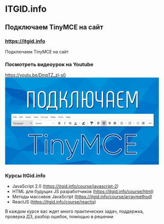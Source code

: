 # ITGID.info
## Подключаем TinyMCE на сайт
### https://itgid.info

Подключаем TinyMCE на сайт
### Посмотреть видеоурок на Youtube
https://youtu.be/DmpTZ_zI-s0
[![Посмотреть видео](https://github.com/itgidinfo/tinymce/blob/master/images/cover.png?raw=true)](https://youtu.be/DmpTZ_zI-s0)

### Курсы ItGid.info

- JavaScript 2.0 (https://itgid.info/course/javascript-2)
- HTML для будущих JS разработчиков (https://itgid.info/course/html)
- Методы массивов JavaScript (https://itgid.info/course/arraymethod)
- ReactJS (https://itgid.info/course/reactjs)

В каждом курсе вас ждет много практических задач, поддержка, проверка ДЗ, разбор ошибок, помощью в решении

